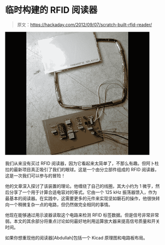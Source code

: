 # 临时构建的 RFID 阅读器

> 原文：<https://hackaday.com/2012/09/07/scratch-built-rfid-reader/>

![](img/f9c43a1958d99418d4060e9ca9fffa53.png "Digital StillCamera")

我们从来没有买过 RFID 阅读器，因为它看起来太简单了，不那么有趣。但阿卜杜拉的最新项目真正吸引了我们的眼球。这是一个由分立部件组成的 RFID 阅读器，这是一次我们可以参与的冒险！

他的文章深入探讨了该装置的理论。他缠绕了自己的线圈，其大小约为 1 微亨，然后分享了一个用于计算合适电容对的等式。它由一个 125 kHz 振荡器馈入，作为最基本的阅读器。在实践中，这需要更多的元件来实现坚如磐石的操作，他很快转向一个稍微复杂一点的电路，但仍然做完全相同的事情。

他现在能够通过用示波器读取这个电路来检测 RFID 标签数据。但是信号非常非常弱。本文的其余部分将重点讨论如何最好地利用运算放大器来提高信号质量和开关时间。

如果你想重现他的阅读器[Abdullah]包括一个 Kicad 原理图和电路板布局。